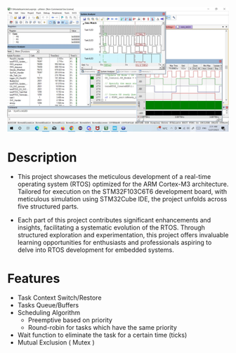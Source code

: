 ![Capture](https://github.com/mgtera200/Master-Embedded-System/blob/main/PROJECTS/%5B%20teraRTOS%20%5D/teraRTOS_Part4/MicroVision_Simulation%26debugging/SharedScreenshot.jpg)

# Description

- This project showcases the meticulous development of a real-time operating system (RTOS) optimized for the ARM Cortex-M3 architecture. Tailored for execution on the STM32F103C6T6 development board, with meticulous simulation using STM32Cube IDE, the project unfolds across five structured parts.

- Each part of this project contributes significant enhancements and insights, facilitating a systematic evolution of the RTOS. Through structured exploration and experimentation, this project offers invaluable learning opportunities for enthusiasts and professionals aspiring to delve into RTOS development for embedded systems.

# Features

- Task Context Switch/Restore
- Tasks Queue/Buffers
- Scheduling Algorithm 
	- Preemptive based on priority
	- Round-robin for tasks which have the same priority
- Wait function to eliminate the task for a certain time (ticks)
- Mutual Exclusion ( Mutex )




